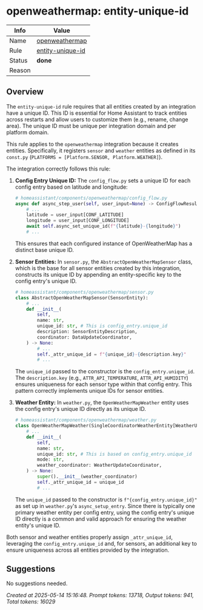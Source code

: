 # openweathermap: entity-unique-id

| Info   | Value                                                                    |
|--------|--------------------------------------------------------------------------|
| Name   | [openweathermap](https://www.home-assistant.io/integrations/openweathermap/) |
| Rule   | [entity-unique-id](https://developers.home-assistant.io/docs/core/integration-quality-scale/rules/entity-unique-id)                                                     |
| Status | **done**                                                                 |
| Reason |                                                                          |

## Overview

The `entity-unique-id` rule requires that all entities created by an integration have a unique ID. This ID is essential for Home Assistant to track entities across restarts and allow users to customize them (e.g., rename, change area). The unique ID must be unique per integration domain and per platform domain.

This rule applies to the `openweathermap` integration because it creates entities. Specifically, it registers `sensor` and `weather` entities as defined in its `const.py` (`PLATFORMS = [Platform.SENSOR, Platform.WEATHER]`).

The integration correctly follows this rule:

1.  **Config Entry Unique ID:**
    The `config_flow.py` sets a unique ID for each config entry based on latitude and longitude:
    ```python
    # homeassistant/components/openweathermap/config_flow.py
    async def async_step_user(self, user_input=None) -> ConfigFlowResult:
        # ...
        latitude = user_input[CONF_LATITUDE]
        longitude = user_input[CONF_LONGITUDE]
        await self.async_set_unique_id(f"{latitude}-{longitude}")
        # ...
    ```
    This ensures that each configured instance of OpenWeatherMap has a distinct base unique ID.

2.  **Sensor Entities:**
    In `sensor.py`, the `AbstractOpenWeatherMapSensor` class, which is the base for all sensor entities created by this integration, constructs its unique ID by appending an entity-specific key to the config entry's unique ID.
    ```python
    # homeassistant/components/openweathermap/sensor.py
    class AbstractOpenWeatherMapSensor(SensorEntity):
        # ...
        def __init__(
            self,
            name: str,
            unique_id: str, # This is config_entry.unique_id
            description: SensorEntityDescription,
            coordinator: DataUpdateCoordinator,
        ) -> None:
            # ...
            self._attr_unique_id = f"{unique_id}-{description.key}"
            # ...
    ```
    The `unique_id` passed to the constructor is the `config_entry.unique_id`. The `description.key` (e.g., `ATTR_API_TEMPERATURE`, `ATTR_API_HUMIDITY`) ensures uniqueness for each sensor type within that config entry. This pattern correctly implements unique IDs for sensor entities.

3.  **Weather Entity:**
    In `weather.py`, the `OpenWeatherMapWeather` entity uses the config entry's unique ID directly as its unique ID.
    ```python
    # homeassistant/components/openweathermap/weather.py
    class OpenWeatherMapWeather(SingleCoordinatorWeatherEntity[WeatherUpdateCoordinator]):
        # ...
        def __init__(
            self,
            name: str,
            unique_id: str, # This is based on config_entry.unique_id
            mode: str,
            weather_coordinator: WeatherUpdateCoordinator,
        ) -> None:
            super().__init__(weather_coordinator)
            self._attr_unique_id = unique_id
            # ...
    ```
    The `unique_id` passed to the constructor is `f"{config_entry.unique_id}"` as set up in `weather.py`'s `async_setup_entry`. Since there is typically one primary weather entity per config entry, using the config entry's unique ID directly is a common and valid approach for ensuring the weather entity's unique ID.

Both sensor and weather entities properly assign `_attr_unique_id`, leveraging the `config_entry.unique_id` and, for sensors, an additional key to ensure uniqueness across all entities provided by the integration.

## Suggestions

No suggestions needed.

_Created at 2025-05-14 15:16:48. Prompt tokens: 13718, Output tokens: 941, Total tokens: 16029_
